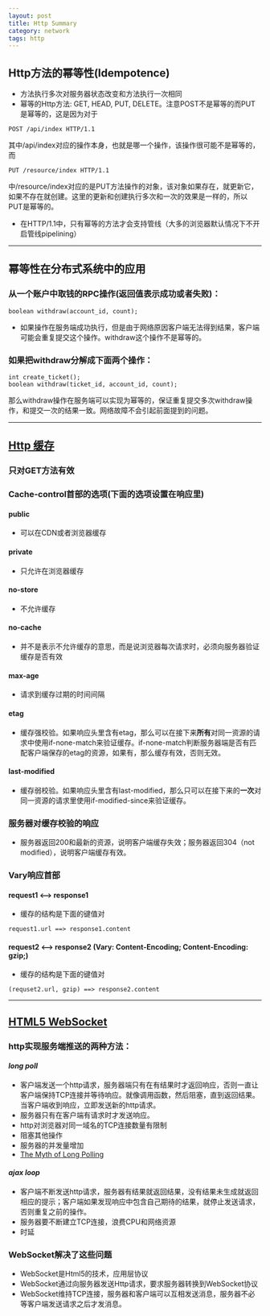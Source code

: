 ```yaml
---
layout: post
title: Http Summary
category: network
tags: http
---
```


## Http方法的幂等性(Idempotence)
- 方法执行多次对服务器状态改变和方法执行一次相同
- 幂等的Http方法: GET, HEAD, PUT, DELETE。注意POST不是幂等的而PUT是幂等的，这是因为对于
```
POST /api/index HTTP/1.1
```
其中/api/index对应的操作本身，也就是哪一个操作，该操作很可能不是幂等的，而
```
PUT /resource/index HTTP/1.1
```
中/resource/index对应的是PUT方法操作的对象，该对象如果存在，就更新它，如果不存在就创建。这里的更新和创建执行多次和一次的效果是一样的，所以PUT是幂等的。
- 在HTTP/1.1中，只有幂等的方法才会支持管线（大多的浏览器默认情况下不开启管线pipelining）


---
## 幂等性在分布式系统中的应用
### 从一个账户中取钱的RPC操作(返回值表示成功或者失败)：
```
boolean withdraw(account_id, count);
```
- 如果操作在服务端成功执行，但是由于网络原因客户端无法得到结果，客户端可能会重复提交这个操作。withdraw这个操作不是幂等的。

### 如果把withdraw分解成下面两个操作：
```
int create_ticket();
boolean withdraw(ticket_id, account_id, count);
```
那么withdraw操作在服务端可以实现为幂等的，保证重复提交多次withdraw操作，和提交一次的结果一致。网络故障不会引起前面提到的问题。


---
## [Http 缓存](https://developer.mozilla.org/zh-CN/docs/Web/HTTP/Caching_FAQ)

### 只对GET方法有效
### Cache-control首部的选项(下面的选项设置在响应里)
#### public
- 可以在CDN或者浏览器缓存
#### private
- 只允许在浏览器缓存
#### no-store
- 不允许缓存
#### no-cache
- 并不是表示不允许缓存的意思，而是说浏览器每次请求时，必须向服务器验证缓存是否有效
#### max-age
- 请求到缓存过期的时间间隔
#### etag
- 缓存强校验。如果响应头里含有etag，那么可以在接下来**所有**对同一资源的请求中使用if-none-match来验证缓存。if-none-match判断服务器端是否有匹配客户端保存的etag的资源，如果有，那么缓存有效，否则无效。
#### last-modified
- 缓存弱校验。如果响应头里含有last-modified，那么只可以在接下来的**一次**对同一资源的请求里使用if-modified-since来验证缓存。
### 服务器对缓存校验的响应
- 服务器返回200和最新的资源，说明客户端缓存失效；服务器返回304（not modified），说明客户端缓存有效。
### Vary响应首部
#### request1 <--> response1
- 缓存的结构是下面的键值对
```
request1.url ==> response1.content
```
#### request2 <--> response2 (Vary: Content-Encoding; Content-Encoding: gzip;)
- 缓存的结构是下面的键值对
```
(requset2.url, gzip) ==> response2.content
```

---
## [HTML5 WebSocket](https://stackoverflow.com/questions/11077857/what-are-long-polling-websockets-server-sent-events-sse-and-comet)
### http实现服务端推送的两种方法：
#### *long poll*
- 客户端发送一个http请求，服务器端只有在有结果时才返回响应，否则一直让客户端保持TCP连接并等待响应。就像调用函数，然后阻塞，直到返回结果。当客户端收到响应，立即发送新的http请求。
- 服务器只有在客户端有请求时才发送响应。
- http对浏览器对同一域名的TCP连接数量有限制
- 阻塞其他操作
- 服务器的并发量增加
- [The Myth of Long Polling](https://blog.baasil.io/why-you-shouldnt-use-long-polling-fallbacks-for-websockets-c1fff32a064a)
#### *ajax loop*
- 客户端不断发送http请求，服务器有结果就返回结果，没有结果未生成就返回相应的提示；客户端如果发现响应中包含自己期待的结果，就停止发送请求，否则重复之前的操作。
- 服务器要不断建立TCP连接，浪费CPU和网络资源
- 时延
### WebSocket解决了这些问题
- WebSocket是Html5的技术，应用层协议
- WebSocket通过向服务器发送Http请求，要求服务器转换到WebSocket协议
- WebSocket维持TCP连接，服务器和客户端可以互相发送消息，服务器不必等客户端发送请求之后才发消息。